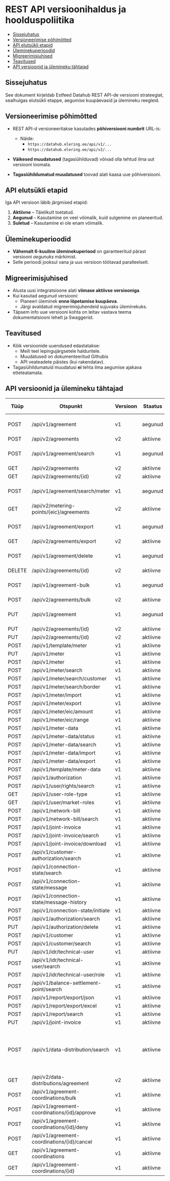 # REST API versioonihaldus ja hoolduspoliitika

- [Sissejuhatus](#sissejuhatus)
- [Versioneerimise põhimõtted](#versioneerimise-põhimõtted)
- [API elutsükli etapid](#api-elutsükli-etapid)
- [Üleminekuperioodid](#üleminekuperioodid)
- [Migreerimisjuhised](#migreerimisjuhised)
- [Teavitused](#teavitused)
- [API versioonid ja ülemineku tähtajad](#api-versioonid-ja-ülemineku-tähtajad)

## Sissejuhatus

See dokument kirjeldab Estfeed Datahub REST API-de versiooni strateegiat, sealhulgas elutsükli etappe, aegumise kuupäevasid ja ülemineku reegleid.

## Versioneerimise põhimõtted

- REST API-d versioneeritakse kasutades **põhiversiooni numbrit** URL-is:
  - Näide:  
    - `https://datahub.elering.ee/api/v1/...`  
    - `https://datahub.elering.ee/api/v2/...`

- **Väikesed muudatused** (tagasiühilduvad) võivad olla tehtud ilma uut versiooni loomata.  
- **Tagasiühildumatud muudatused** toovad alati kaasa uue põhiversiooni.

## API elutsükli etapid

Iga API versioon läbib järgmised etapid:

1. **Aktiivne** – Täielikult toetatud.  
2. **Aegunud** – Kasutamine on veel võimalik, kuid sulgemine on planeeritud.  
3. **Suletud** – Kasutamine ei ole enam võimalik.

## Üleminekuperioodid

- **Vähemalt 6-kuuline üleminekuperiood** on garanteeritud pärast versiooni *aegunuks* märkimist.  
- Selle perioodi jooksul vana ja uus versioon töötavad paralleelselt.  

## Migreerimisjuhised

- Alusta uusi integratsioone alati **viimase aktiivse versiooniga**.  
- Kui kasutad aegunud versiooni:
  - Planeeri üleminek **enne lõpetamise kuupäeva**.  
  - Järgi avaldatud migreerimisjuhendeid sujuvaks üleminekuks.
- Täpsem info uue versiooni kohta on leitav vastava teema dokumentatsiooni lehelt ja Swaggerist.

## Teavitused

- Kõik versioonide uuendused edastatakse:
  - Meili teel lepingujärgsetele halduritele.
  - Muudatused on dokumenteeritud Githubis
  - API veateadete päistes (kui rakendatav).  
- Tagasiühildumatuid muudatusi **ei** tehta ilma aegumise ajakava etteteatamata.


## API versioonid ja ülemineku tähtajad

| Tüüp   | Otspunkt                                     | Versioon | Staatus  | Kasutusel alates | Aegumise kuupäev | Sulgemise kuupäev | Kommentaar                                                            |
|--------|----------------------------------------------|----------|----------|------------------|------------------|-------------------|-----------------------------------------------------------------------|
| POST   | /api/v1/agreement                            | v1       | aegunud  | 22.11.2024       | 17.09.2025       | 31.03.2026        | Palume võtta kasutusele V2 versioon.                                  |
| POST   | /api/v2/agreements                           | v2       | aktiivne | 17.09.2025       | -                | -                 |                                                                       |
| POST   | /api/v1/agreement/search                     | v1       | aegunud  | 22.11.2024       | 17.09.2025       | 31.03.2026        | Palume võtta kasutusele V2 versioon.                                  |
| GET    | /api/v2/agreements                           | v2       | aktiivne | 17.09.2025       | -                | -                 |                                                                       |
| GET    | /api/v2/agreements/{id}                      | v2       | aktiivne | 17.09.2025       | -                | -                 |                                                                       |
| POST   | /api/v1/agreement/search/meter               | v1       | aegunud  | 22.11.2024       | 17.09.2025       | 31.03.2026        | Palume võtta kasutusele V2 versioon.                                  |
| GET    | /api/v2/metering-points/{eic}/agreements     | v2       | aktiivne | 17.09.2025       | -                | -                 |                                                                       |
| POST   | /api/v1/agreement/export                     | v1       | aegunud  | 22.11.2024       | 17.09.2025       | 31.03.2026        | Palume võtta kasutusele V2 versioon.                                  |
| GET    | /api/v2/agreements/export                    | v2       | aktiivne | 17.09.2025       | -                | -                 |                                                                       |
| POST   | /api/v1/agreement/delete                     | v1       | aegunud  | 22.11.2024       | 17.09.2025       | 31.03.2026        | Palume võtta kasutusele V2 versioon.                                  |
| DELETE | /api/v2/agreements/{id}                      | v2       | aktiivne | 17.09.2025       | -                | -                 |                                                                       |
| POST   | /api/v1/agreement-bulk                       | v1       | aegunud  | 22.11.2024       | 17.09.2025       | 31.03.2026        | Palume võtta kasutusele V2 versioon.                                  |
| POST   | /api/v2/agreements/bulk                      | v2       | aktiivne | 17.09.2025       | -                | -                 |                                                                       |
| PUT    | /api/v1/agreement                            | v1       | aegunud  | 22.11.2024       | 17.09.2025       | 31.03.2026        | Palume võtta kasutusele V2 versioon.                                  |
| PUT    | /api/v2/agreements/{id}                      | v2       | aktiivne | 17.09.2025       | -                | -                 |                                                                       |
| PUT    | /api/v2/agreements/{id}                      | v2       | aktiivne | 17.09.2025       | -                | -                 |                                                                       |
| POST   | /api/v1/template/meter                       | v1       | aktiivne | 22.11.2024       | -                | -                 |                                                                       |
| PUT    | /api/v1/meter                                | v1       | aktiivne | 22.11.2024       | -                | -                 |                                                                       |
| POST   | /api/v1/meter                                | v1       | aktiivne | 22.11.2024       | -                | -                 |                                                                       |
| POST   | /api/v1/meter/search                         | v1       | aktiivne | 22.11.2024       | -                | -                 |                                                                       |
| POST   | /api/v1/meter/search/customer                | v1       | aktiivne | 22.11.2024       | -                | -                 |                                                                       |
| POST   | /api/v1/meter/search/border                  | v1       | aktiivne | 22.11.2024       | -                | -                 |                                                                       |
| POST   | /api/v1/meter/import                         | v1       | aktiivne | 22.11.2024       | -                | -                 |                                                                       |
| POST   | /api/v1/meter/export                         | v1       | aktiivne | 22.11.2024       | -                | -                 |                                                                       |
| POST   | /api/v1/meter/eic/amount                     | v1       | aktiivne | 22.11.2024       | -                | -                 |                                                                       |
| POST   | /api/v1/meter/eic/range                      | v1       | aktiivne | 22.11.2024       | -                | -                 |                                                                       |
| POST   | /api/v1/meter-data                           | v1       | aktiivne | 22.11.2024       | -                | -                 |                                                                       |
| POST   | /api/v1/meter-data/status                    | v1       | aktiivne | 22.11.2024       | -                | -                 |                                                                       |
| POST   | /api/v1/meter-data/search                    | v1       | aktiivne | 22.11.2024       | -                | -                 |                                                                       |
| POST   | /api/v1/meter-data/import                    | v1       | aktiivne | 22.11.2024       | -                | -                 |                                                                       |
| POST   | /api/v1/meter-data/export                    | v1       | aktiivne | 22.11.2024       | -                | -                 |                                                                       |
| POST   | /api/v1/template/meter-data                  | v1       | aktiivne | 22.11.2024       | -                | -                 |                                                                       |
| POST   | /api/v1/authorization                        | v1       | aktiivne | 22.11.2024       | -                | -                 |                                                                       |
| POST   | /api/v1/user/rights/search                   | v1       | aktiivne | 22.11.2024       | -                | -                 |                                                                       |
| GET    | /api/v1/user-role-type                       | v1       | aktiivne | 22.11.2024       | -                | -                 |                                                                       |
| GET    | /api/v1/user/market-roles                    | v1       | aktiivne | 22.11.2024       | -                | -                 |                                                                       |
| POST   | /api/v1/network-bill                         | v1       | aktiivne | 22.11.2024       | -                | -                 |                                                                       |
| POST   | /api/v1/network-bill/search                  | v1       | aktiivne | 22.11.2024       | -                | -                 |                                                                       |
| POST   | /api/v1/joint-invoice                        | v1       | aktiivne | 22.11.2024       | -                | -                 |                                                                       |
| POST   | /api/v1/joint-invoice/search                 | v1       | aktiivne | 22.11.2024       | -                | -                 |                                                                       |
| POST   | /api/v1/joint-invoice/download               | v1       | aktiivne | 22.11.2024       | -                | -                 |                                                                       |
| POST   | /api/v1/customer-authorization/search        | v1       | aktiivne | 22.11.2024       | -                | -                 |                                                                       |
| POST   | /api/v1/connection-state/search              | v1       | aktiivne | 22.11.2024       | -                | -                 |                                                                       |
| POST   | /api/v1/connection-state/message             | v1       | aktiivne | 22.11.2024       | -                | -                 |                                                                       |
| POST   | /api/v1/connection-state/message-history     | v1       | aktiivne | 22.11.2024       | -                | -                 |                                                                       |
| POST   | /api/v1/connection-state/initiate            | v1       | aktiivne | 22.11.2024       | -                | -                 |                                                                       |
| POST   | /api/v1/authorization/search                 | v1       | aktiivne | 22.11.2024       | -                | -                 |                                                                       |
| PUT    | /api/v1/authorization/delete                 | v1       | aktiivne | 22.11.2024       | -                | -                 |                                                                       |
| POST   | /api/v1/customer                             | v1       | aktiivne | 22.11.2024       | -                | -                 |                                                                       |
| POST   | /api/v1/customer/search                      | v1       | aktiivne | 22.11.2024       | -                | -                 |                                                                       |
| PUT    | /api/v1/idr/technical-user                   | v1       | aktiivne | 22.11.2024       | -                | -                 |                                                                       |
| POST   | /api/v1/idr/technical-user/search            | v1       | aktiivne | 22.11.2024       | -                | -                 |                                                                       |
| POST   | /api/v1/idr/technical-user/role              | v1       | aktiivne | 22.11.2024       | -                | -                 |                                                                       |
| POST   | /api/v1/balance-settlement-point/search      | v1       | aktiivne | 22.11.2024       | -                | -                 |                                                                       |
| POST   | /api/v1/report/export/json                   | v1       | aktiivne | 22.11.2024       | -                | -                 |                                                                       |
| POST   | /api/v1/report/export/excel                  | v1       | aktiivne | 22.11.2024       | -                | -                 |                                                                       |
| POST   | /api/v1/report/search                        | v1       | aktiivne | 22.11.2024       | -                | -                 |                                                                       |
| PUT    | /api/v1/joint-invoice                        | v1       | aktiivne | 22.11.2024       | -                | -                 |                                                                       |
| POST   | /api/v1/data-distribution/search             | v1       | aktiivne | 22.11.2024       | -                | -                 | Alates 31.03.2026 ei saa seda kasutada lepingute sõnumite pärimiseks. |
| GET    | /api/v2/data-distributions/agreement         | v2       | aktiivne | 17.09.2025       | -                | -                 |                                                                       |
| POST   | /api/v1/agreement-coordinations/bulk         | v1       | aktiivne | 13.10.2025       | -                | -                 |                                                                       |
| POST   | /api/v1/agreement-coordinations/{id}/approve | v1       | aktiivne | 13.10.2025       | -                | -                 |                                                                       |
| POST   | /api/v1/agreement-coordinations/{id}/deny    | v1       | aktiivne | 13.10.2025       | -                | -                 |                                                                       |
| POST   | /api/v1/agreement-coordinations/{id}/cancel  | v1       | aktiivne | 13.10.2025       | -                | -                 |                                                                       |
| GET    | /api/v1/agreement-coordinations              | v1       | aktiivne | 13.10.2025       | -                | -                 |                                                                       |
| GET    | /api/v1/agreement-coordinations/{id}         | v1       | aktiivne | 13.10.2025       | -                | -                 |                                                                       |




